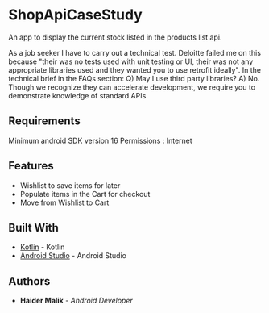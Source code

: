 # ShopApiCaseStudy

An app to display the current stock listed in the products list api.

As a job seeker I have to carry out a technical test. Deloitte failed me on this because "their was no tests used with unit testing or UI, their was not any appropriate libraries used and they wanted you to use retrofit ideally". In the technical brief in the FAQs section:
Q) May I use third party libraries?
A) No. Though we recognize they can accelerate development, we require you to demonstrate
knowledge of standard APIs

## Requirements

Minimum android SDK version 16
Permissions : Internet

## Features

 - Wishlist to save items for later
 - Populate items in the Cart for checkout
 - Move from Wishlist to Cart
 
## Built With

* [Kotlin](https://kotlinlang.org/) - Kotlin 
* [Android Studio](https://developer.android.com/studio) - Android Studio 

## Authors

* **Haider Malik** - *Android Developer* 
